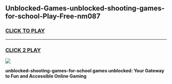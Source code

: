 
## Unblocked-Games-unblocked-shooting-games-for-school-Play-Free-nm087
<h3>
<a href="https://premium76.site?title=unblocked-shooting-games-for-school&ref=15A">CLICK TO PLAY</a></h3>
<hr>

<h3>
<a href="https://premium76.site?title=unblocked-shooting-games-for-school&ref=15A">CLICK 2 PLAY</a>
  
</h3>

<a href="https://premium76.site?title=unblocked-shooting-games-for-school&ref=15A"><img src="https://clearcache.store/games.png"></a>


**unblocked-shooting-games-for-school games unblocked: Your Gateway to Fun and Accessible Online Gaming**
